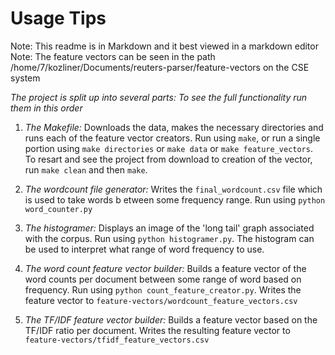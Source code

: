 # Usage Tips

Note: This readme is in Markdown and it best viewed in a markdown editor
Note: The feature vectors can be seen in the path /home/7/kozliner/Documents/reuters-parser/feature-vectors on the CSE system

*The project is split up into several parts: To see the full functionality run them in this order*

1. *The Makefile:* Downloads the data, makes the necessary directories and runs each of the feature vector creators. Run using `make`, or run a single portion using `make directories` or `make data` or `make feature_vectors`. To resart and see the project from download to creation of the vector, run `make clean` and then `make`.

2. *The wordcount file generator:* Writes the `final_wordcount.csv` file which is used to take words b etween some frequency range. Run using `python word_counter.py`

3. *The histogramer:* Displays an image of the 'long tail' graph associated with the corpus. Run using `python histogramer.py`. The histogram can be used to interpret what range of word frequency to use.

4. *The word count feature vector builder:* Builds a feature vector of the word counts per document between some range of word based on frequency. Run using `python count_feature_creator.py`. Writes the feature vector to `feature-vectors/wordcount_feature_vectors.csv`

5. *The TF/IDF feature vector builder:* Builds a feature vector based on the TF/IDF ratio per document. Writes the resulting feature vector to `feature-vectors/tfidf_feature_vectors.csv`
